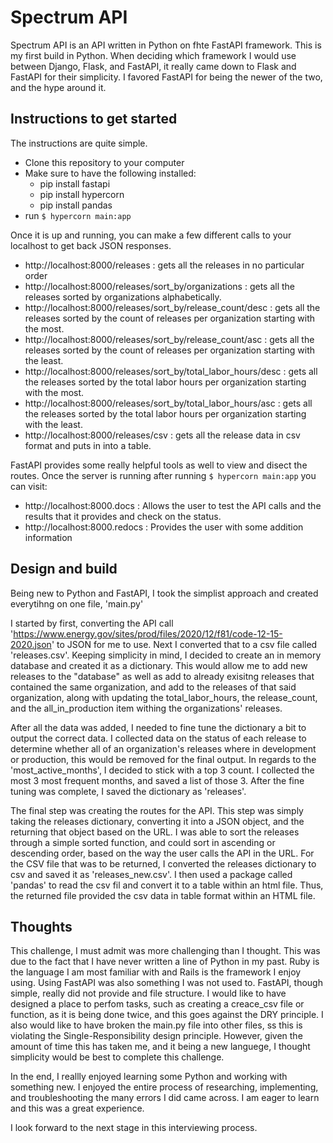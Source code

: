 # Spectrum API

Spectrum API is an API written in Python on fhte FastAPI framework. 
This is my first build in Python. When deciding which framework I would use between Django, Flask, and FastAPI, it really came down to Flask and FastAPI for their simplicity. I favored FastAPI for being the newer of the two, and the hype around it. 

## Instructions to get started

The instructions are quite simple. 
- Clone this repository to your computer
- Make sure to have the following installed:
  - pip install fastapi
  - pip install hypercorn
  - pip install pandas
- run `$ hypercorn main:app`

Once it is up and running, you can make a few different calls to your localhost to get back JSON responses.
  - http://localhost:8000/releases : gets all the releases in no particular order
  - http://localhost:8000/releases/sort_by/organizations : gets all the releases sorted by organizations alphabetically. 
  - http://localhost:8000/releases/sort_by/release_count/desc : gets all the releases sorted by the count of releases per organization starting with the most. 
  - http://localhost:8000/releases/sort_by/release_count/asc : gets all the releases sorted by the count of releases per organization starting with the least.
  - http://localhost:8000/releases/sort_by/total_labor_hours/desc : gets all the releases sorted by the total labor hours per organization starting with the most.
  - http://localhost:8000/releases/sort_by/total_labor_hours/asc : gets all the releases sorted by the total labor hours per organization starting with the least.
  - http://localhost:8000/releases/csv : gets all the release data in csv format and puts in into a table.

FastAPI provides some really helpful tools as well to view and disect the routes. Once the server is running after running `$ hypercorn main:app` you can visit:
  - http://localhost:8000.docs : Allows the user to test the API calls and the results that it provides and check on the status. 
  - http://localhost:8000.redocs : Provides the user with some addition information

## Design and build

Being new to Python and FastAPI, I took the simplist approach and created everytihng on one file, 'main.py'

I started by first, converting the API call 'https://www.energy.gov/sites/prod/files/2020/12/f81/code-12-15-2020.json' to JSON for me to use.
Next I converted that to a csv file called 'releases.csv'.
Keeping simplicity in mind, I decided to create an in memory database and created it as a dictionary. This would allow me to add new releases to the "database" as well as add to already exisitng releases that contained the same organization, and add to the releases of that said organization, along with updating the total_labor_hours, the release_count, and the all_in_production item withing the organizations' releases. 

After all the data was added, I needed to fine tune the dictionary a bit to output the correct data. I collected data on the status of each release to determine whether all of an organization's releases where in development or production, this would be removed for the final output. In regards to the 'most_active_months', I decided to stick with a top 3 count. I collected the most 3 most frequent months, and saved a list of those 3. After the fine tuning was complete, I saved the dictionary as 'releases'.

The final step was creating the routes for the API. This step was simply taking the releases dictionary, converting it into a JSON object, and the returning that object based on the URL. I was able to sort the releases through a simple sorted function, and could sort in ascending or descending order, based on the way the user calls the API in the URL. 
For the CSV file that was to be returned, I converted the releases dictionary to csv and saved it as 'releases_new.csv'. I then used a package called 'pandas' to read the csv fil and convert it to a table within an html file. Thus, the returned file provided the csv data in table format within an HTML file. 


## Thoughts

This challenge, I must admit was more challenging than I thought. This was due to the fact that I have never written a line of Python in my past. Ruby is the language I am most familiar with and Rails is the framework I enjoy using. Using FastAPI was also something I was not used to. FastAPI, though simple, really did not provide and file structure. I would like to have designed a place to perfom tasks, such as creating a creace_csv file or function, as it is being done twice, and this goes against the DRY principle. I also would like to have broken the main.py file into other files, ss this is violating the Single-Responsibility design principle. However, given the amount of time this has taken me, and it being a new languege, I thought simplicity would be best to complete this challenge. 

In the end, I reallly enjoyed learning some Python and working with something new. I enjoyed the entire process of researching, implementing, and troubleshooting the many errors I did came across. I am eager to learn and this was a great experience. 

I look forward to the next stage in this interviewing process. 
